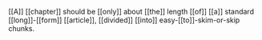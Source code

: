 [[A]] [[chapter]] should be [[only]] about [[the]] length [[of]] [[a]] standard [[long]]-[[form]] [[article]], [[divided]] [[into]] easy-[[to]]-skim-or-skip chunks.